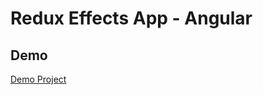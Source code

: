 # Redux Effects App - Angular

## Demo
[Demo Project](https://valenzuela21.github.io/redux-effects-standard-app/)
